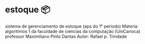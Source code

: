# estoque :package:
sistema de gerenciamento de estoque (aps do 1° periodo) 
Materia: algoritimos 1 da faculdade de ciencias da computação (UniCarioca) 
professor Maximiliano Pinto Dantas Autor: Rafael p. Trindade
